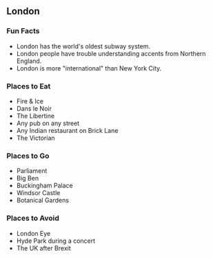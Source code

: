 ## London

### Fun Facts
- London has the world's oldest subway system.
- London people have trouble understanding accents from Northern England.
- London is more "international" than New York City.

### Places to Eat
- Fire & Ice
- Dans le Noir
- The Libertine
- Any pub on any street
- Any Indian restaurant on Brick Lane
- The Victorian

### Places to Go
- Parliament
- Big Ben
- Buckingham Palace
- Windsor Castle
- Botanical Gardens

### Places to Avoid
- London Eye
- Hyde Park during a concert
- The UK after Brexit
